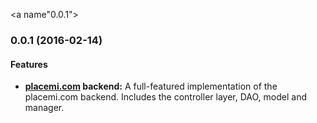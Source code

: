<a name"0.0.1"></a>
### 0.0.1 (2016-02-14)

#### Features

* **[placemi.com](http://placemi.com) backend:** A full-featured implementation of the placemi.com backend. Includes the controller layer, DAO, model and manager.

